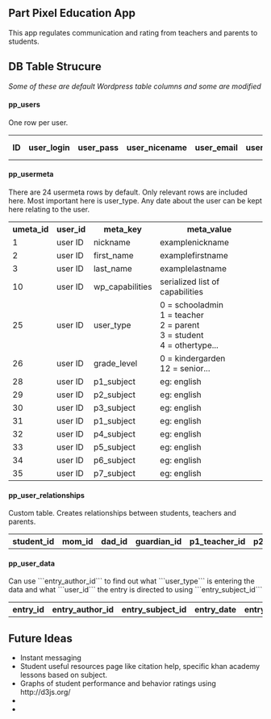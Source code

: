 Part Pixel Education App
------
This app regulates communication and rating from teachers and parents to students.

DB Table Strucure
------
*Some of these are default Wordpress table columns and some are modified*

<h4>pp_users</h4>
One row per user.
<table>
	<tr>
		<th>ID</th>
		<th>user_login</th>
		<th>user_pass</th>
		<th>user_nicename</th>
		<th>user_email</th>
		<th>user_url</th>
		<th>user_registered</th>
		<th>user activation_key</th>
		<th>user_status</th>
		<th>display_name</th>
	</tr>
</table>

<h4>pp_usermeta</h4>
There are 24 usermeta rows by default. Only relevant rows are included here. Most important here is user_type. Any date about the user can be kept here relating to the user.
<table>
	<tr>
		<th>umeta_id</th>
		<th>user_id</th>
		<th>meta_key</th>
		<th>meta_value</th>
	</tr>
	<tr>
		<td>1</td>
		<td>user ID</td>
		<td>nickname</td>
		<td>examplenickname</td>
	</tr>
	<tr>
		<td>2</td>
		<td>user ID</td>
		<td>first_name</td>
		<td>examplefirstname</td>
	</tr>
	<tr>
		<td>3</td>
		<td>user ID</td>
		<td>last_name</td>
		<td>examplelastname</td>
	</tr>
	<tr>
		<td>10</td>
		<td>user ID</td>
		<td>wp_capabilities</td>
		<td>serialized list of capabilities</td>
	</tr>
	<tr>
		<td>25</td>
		<td>user ID</td>
		<td>user_type</td>
		<td>0 = schooladmin<br>
				1 = teacher<br>
				2 = parent<br>
				3 = student<br>
				4 = othertype...
		</td>
	</tr>
	<tr>
		<td>26</td>
		<td>user ID</td>
		<td>grade_level</td>
		<td>0 = kindergarden<br>
				12 = senior...
	</tr>
	<tr>
		<td>28</td>
		<td>user ID</td>
		<td>p1_subject</td>
		<td>eg: english</td>				
	</tr>
	<tr>
		<td>29</td>
		<td>user ID</td>
		<td>p2_subject</td>
		<td>eg: english</td>				
	</tr>
	<tr>
		<td>30</td>
		<td>user ID</td>
		<td>p3_subject</td>
		<td>eg: english</td>				
	</tr>
	<tr>
		<td>31</td>
		<td>user ID</td>
		<td>p1_subject</td>
		<td>eg: english</td>				
	</tr>
	<tr>
		<td>32</td>
		<td>user ID</td>
		<td>p4_subject</td>
		<td>eg: english</td>				
	</tr>
	<tr>
		<td>33</td>
		<td>user ID</td>
		<td>p5_subject</td>
		<td>eg: english</td>				
	</tr>
	<tr>
		<td>34</td>
		<td>user ID</td>
		<td>p6_subject</td>
		<td>eg: english</td>				
	</tr>
	<tr>
		<td>35</td>
		<td>user ID</td>
		<td>p7_subject</td>
		<td>eg: english</td>				
	</tr>

</table>

<h4>pp_user_relationships</h4>
Custom table. Creates relationships between students, teachers and parents.

<table>
	<tr>
		<th>student_id</th>
		<th>mom_id</th>
		<th>dad_id</th>
		<th>guardian_id</th>
		<th>p1_teacher_id</th>
		<th>p2_teacher_id</th>
		<th>p3_teacher_id</th>
		<th>p4_teacher_id</th>
		<th>p5_teacher_id</th>
		<th>p6_teacher_id</th>
		<th>p7_teacher_id</th>
	</tr>
</table>

<h4>pp_user_data</h4>
Can use ```entry_author_id``` to find out what ```user_type``` is entering the data and what ```user_id``` the entry is directed to using ```entry_subject_id```
<table>
	<tr>
		<th>entry_id</th>
		<th>entry_author_id</th>
		<th>entry_subject_id</th>
		<th>entry_date</th>
		<th>entry_title</th>
		<th>entry_name</th>
		<th>entry_modified_date</th>
		<th>post_type</th>
		<th>student_behavior_rating</th>
		<th>student_performance_rating</th>
		<th>student_behavior_comments</th>
		<th>student_performance_comments</th>
		<th>who_can_view</th>
	</tr>
</table>

<h2>Future Ideas</h2>
<ul>
	<li>Instant messaging</li>
	<li>Student useful resources page like citation help, specific khan academy lessons based on subject.</li>
	<li>Graphs of student performance and behavior ratings using http://d3js.org/</li>
	<li></li>
	<li></li>
</ul>
